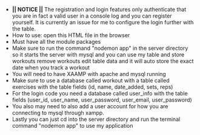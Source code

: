 - **|| NOTICE ||** The registration and login features only authenticate that you are in fact a valid user in a console log and you can register yourself. It is currently an issue for me to configure the login further with the table.
- How to use: open this HTML file in the browser
- Must have all the module packages
- Make sure to run the command "nodemon app" in the server directory so it starts the server with mysql and you can use my table and store workouts remove workouts edit table data and it will auto store the exact date when you track a workout
- You will need to have XAAMP with apache and mysql running
- Make sure to use a database called workout with a table called exercises with the table fields (id, name, date_added, sets, reps)
- For the login code you need a database called user_info with the table fields (user_id, user_name, user_password, user_email, user_password)
- You also may need to also add a user account for how you are connecting to mysql through xampp.
- Lastly you can just cd into the server directory and run the terminal command "nodemon app" to use my application
